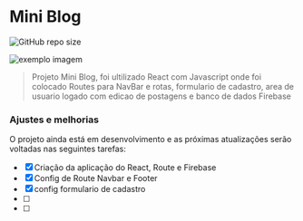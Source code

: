 # Mini Blog

<!---Esses são exemplos. Veja https://shields.io para outras pessoas ou para personalizar este conjunto de escudos. Você pode querer incluir dependências, status do projeto e informações de licença aqui--->

![GitHub repo size](https://img.shields.io/github/repo-size/iuricode/README-template?style=for-the-badge)

<img src="exemplo-image.png" alt="exemplo imagem">

> Projeto Mini Blog, foi ultilizado React com Javascript onde foi colocado Routes para NavBar e rotas, formulario de cadastro, area de usuario logado com edicao de postagens e banco de dados Firebase

### Ajustes e melhorias

O projeto ainda está em desenvolvimento e as próximas atualizações serão voltadas nas seguintes tarefas:

- [x] Criação da aplicação do React, Route e Firebase
- [x] Config de Route Navbar e Footer
- [x] config formulario de cadastro 
- [ ] 
- [ ] 
